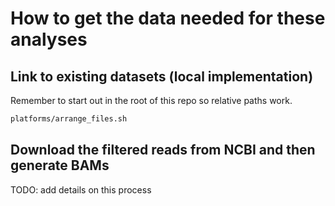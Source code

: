 # How to get the data needed for these analyses

## Link to existing datasets (local implementation)
Remember to start out in the root of this repo so relative paths work.

```bash
platforms/arrange_files.sh
```

## Download the filtered reads from NCBI and then generate BAMs
TODO: add details on this process